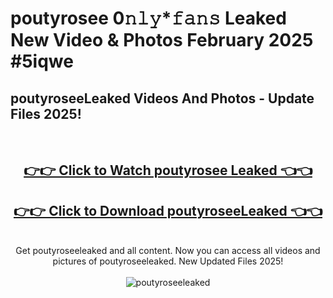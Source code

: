 # poutyrosee 0𝚗𝚕𝚢*𝚏𝚊𝚗𝚜 Leaked New Video & Photos February 2025 #5iqwe

<h2>poutyroseeLeaked Videos And Photos - Update Files 2025!</h2>
<br>
<div align="center">
<h2><a href="https://mediaupload.pro?title=poutyrosee&ref=11F" rel="nofollow">👉👉 Click to Watch poutyrosee Leaked 👈👈</a></h2>
<h2><a href="https://mediaupload.pro?title=poutyrosee&ref=11F" rel="nofollow">👉👉 Click to Download poutyroseeLeaked 👈👈</a></h2>
<br>
Get poutyroseeleaked and all content. Now you can access all videos and pictures of poutyroseeleaked. New Updated Files 2025!
<br>
<br>
<a href="https://mediaupload.pro?title=poutyrosee&ref=11F" rel="nofollow" data-target="animated-image.originalLink"><img src="https://i.ibb.co/Gkj2r4b/banner.png" alt="poutyroseeleaked" style="max-width: 100%; display: inline-block;" data-target="animated-image.originalImage"></a>
</div>
<br>

